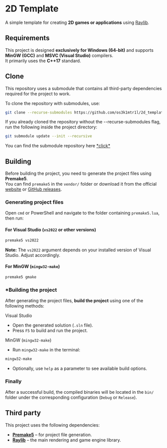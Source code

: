 # 2D Template

A simple template for creating **2D games or applications** using [Raylib](https://github.com/raysan5/raylib).

## Requirements

This project is designed **exclusively for Windows (64-bit)** and supports **MinGW (GCC)** and **MSVC (Visual Studio)** compilers.  
It primarily uses the **C++17** standard.

## Clone

This repository uses a submodule that contains all third-party dependencies required for the project to work.

To clone the repository with submodules, use:
```bash
git clone --recurse-submodules https://github.com/os3k1mtr1l/2d_template
```

If you already cloned the repository without the --recurse-submodules flag, run the following inside the project directory:
```bash
git submodule update --init --recursive
```

You can find the submodule repository here [\*click\*](https://github.com/os3k1mtr1l/game_third_party_module)

## Building

Before building the project, you need to generate the project files using **Premake5**.  
You can find `premake5` in the `vendor/` folder or download it from the official [website](https://premake.github.io/) or [GitHub releases](https://github.com/premake/premake-core).  

### Generating project files
Open `cmd` or PowerShell and navigate to the folder containing `premake5.lua`, then run:

#### For Visual Studio (`vs2022` or other versions)
```bash
premake5 vs2022
```
**Note:** The `vs2022` argument depends on your installed version of Visual Studio. Adjust accordingly.  

#### For MinGW (`mingw32-make`)
```bash
premake5 gmake
```

### *Building the project
After generating the project files, **build the project** using one of the following methods:

Visual Studio 
- Open the generated solution (`.sln` file).  
- Press `F5` to build and run the project.  

MinGW (`mingw32-make`)
- Run `mingw32-make` in the terminal:
```bash
mingw32-make
```
- Optionally, use `help` as a parameter to see available build options.

### Finally
After a successful build, the compiled binaries will be located in the `bin/` folder under the corresponding configuration (`Debug` or `Release`).

## Third party
This project uses the following dependencies:

- [**Premake5**](https://github.com/premake/premake-core/blob/master/LICENSE.txt) – for project file generation.  
- [**Raylib**](https://github.com/raysan5/raylib/blob/master/LICENSE) – the main rendering and game engine library.
